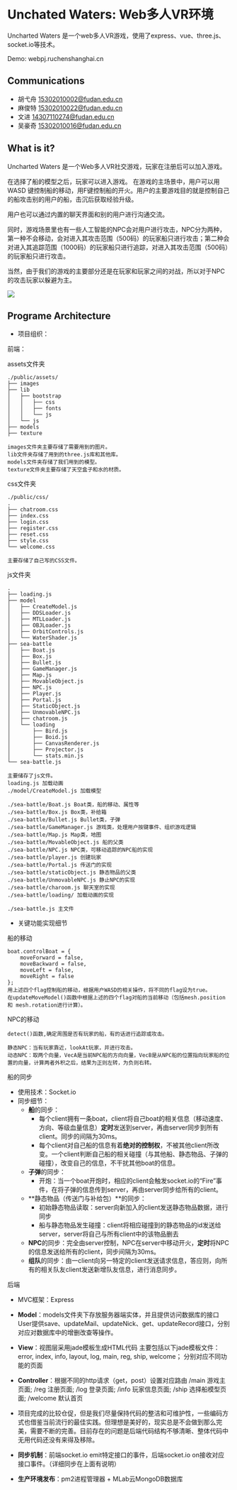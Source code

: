 # Unchated Waters: Web多人VR环境

Uncharted Waters 是一个web多人VR游戏，使用了express、vue、three.js、socket.io等技术。

Demo: <a>webpj.ruchenshanghai.cn</a>

## Communications

- 胡弋舟 15302010002@fudan.edu.cn
- 麻俊特 15302010022@fudan.edu.cn
- 文进 14307110274@fudan.edu.cn
- 吴豪奇 15302010016@fudan.edu.cn



## What is it?

Uncharted Waters 是一个Web多人VR社交游戏，玩家在注册后可以加入游戏。

在选择了船的模型之后，玩家可以进入游戏。
在游戏的主场景中，用户可以用 WASD 键控制船的移动，用F键控制船的开火。用户的主要游戏目的就是控制自己的船攻击别的用户的船，击沉后获取经验升级。

用户也可以通过内置的聊天界面和别的用户进行沟通交流。

同时，游戏场景里也有一些人工智能的NPC会对用户进行攻击，NPC分为两种，第一种不会移动，会对进入其攻击范围（500码）的玩家船只进行攻击；第二种会对进入其追踪范围（1000码）的玩家船只进行追踪，对进入其攻击范围（500码）的玩家船只进行攻击。

当然，由于我们的游戏的主要部分还是在玩家和玩家之间的对战，所以对于NPC的攻击玩家以躲避为主。

<img src="https://github.com/xianyinuma/totalProject/blob/master/photo/photo1.png">

## Programe Architecture

- 项目组织：

前端：


 assets文件夹
  
      
    ./public/assets/
    ├── images
    ├── lib
    │   ├── bootstrap
    │   │   ├── css
    │   │   ├── fonts
    │   │   └── js
    │   └── js
    ├── models
    ├── texture
    
    images文件夹主要存储了需要用到的图片。
    lib文件夹存储了用到的three.js库和其他库。
    models文件夹存储了我们用到的模型。
    texture文件夹主要存储了天空盒子和水的材质。


css文件夹

    ./public/css/
    .
    ├── chatroom.css
    ├── index.css
    ├── login.css
    ├── register.css
    ├── reset.css
    ├── style.css
    └── welcome.css
    
    主要存储了自己写的CSS文件。
    
    
js文件夹

    .
    ├── loading.js
    ├── model
    │   ├── CreateModel.js
    │   ├── DDSLoader.js
    │   ├── MTLLoader.js
    │   ├── OBJLoader.js
    │   ├── OrbitControls.js
    │   └── WaterShader.js
    ├── sea-battle
    │   ├── Boat.js
    │   ├── Box.js
    │   ├── Bullet.js
    │   ├── GameManager.js
    │   ├── Map.js
    │   ├── MovableObject.js
    │   ├── NPC.js
    │   ├── Player.js
    │   ├── Portal.js
    │   ├── StaticObject.js
    │   ├── UnmovableNPC.js
    │   ├── chatroom.js
    │   └── loading
    │       ├── Bird.js
    │       ├── Boid.js
    │       ├── CanvasRenderer.js
    │       ├── Projector.js
    │       └── stats.min.js
    └── sea-battle.js
    
    主要储存了js文件。
    loading.js 加载动画
    ./model/CreateModel.js 加载模型
    
    ./sea-battle/Boat.js Boat类，船的移动、属性等
    ./sea-battle/Box.js Box类，补给箱
    ./sea-battle/Bullet.js Bullet类，子弹
    ./sea-battle/GameManager.js 游戏类，处理用户按键事件、组织游戏逻辑
    ./sea-battle/Map.js Map类，地图
    ./sea-battle/MovableObject.js 船的父类
    ./sea-battle/NPC.js NPC类，可移动追踪的NPC船的实现
    ./sea-battle/player.js 创建玩家
    ./sea-battle/Portal.js 传送门的实现
    ./sea-battle/staticObject.js 静态物品的父类
    ./sea-battle/UnmovableNPC.js 静止NPC的实现
    ./sea-battle/charoom.js 聊天室的实现
    ./sea-battle/loading/ 加载动画的实现
    
    ./sea-battle.js 主文件
    

- 关键功能实现细节

船的移动

    boat.controlBoat = {
        moveForward = false,
        moveBackward = false,
        moveLeft = false,
        moveRight = false
    };
    用上述四个flag控制船的移动，根据用户WASD的相关操作，将不同的flag设为true。
    在updateMoveModel()函数中根据上述的四个flag对船的当前移动（包括mesh.position 和 mesh.rotation进行计算）。
    
    
NPC的移动
    
    detect()函数,确定周围是否有玩家的船，有的话进行追踪或攻击。
    
    静态NPC：当有玩家靠近，lookAt玩家，并进行攻击。
    动态NPC：取两个向量，VecA是当前NPC船的方向向量，VecB是从NPC船的位置指向玩家船的位置的向量，计算两者外积之后，结果为正则左转，为负则右转。
    
    
船的同步

- 使用技术：Socket.io
- 同步细节：
    - **船**的同步：
        - 每个client拥有一条boat，client将自己boat的相关信息（移动速度、方向、等级血量信息）**定时**发送到server，再由server同步到所有client。同步的间隔为30ms。
        - 每个client对自己船的信息有着**绝对的控制权**，不被其他client所改变。一个client判断自己船的相关碰撞（与其他船、静态物品、子弹的碰撞），改变自己的信息，不干扰其他boat的信息。
    - **子弹**的同步：
        - 开炮：当一个boat开炮时，相应的client会触发socket.io的“Fire”事件，在将子弹的信息传到server，再由server同步给所有的client。
    - **静态物品（传送门与补给包）**的同步：
        - 初始静态物品读取：server向新加入的client发送静态物品数据，进行同步
        - 船与静态物品发生碰撞：client将相应碰撞到的静态物品的id发送给server，server将自己与所有client中的该物品删去
    - **NPC**的同步：完全由server控制，NPC在server中移动开火，**定时**将NPC的信息发送给所有的client，同步间隔为30ms。
    - **组队**的同步：由一client向另一特定的client发送请求信息，答应则，向所有的相关队友client发送新增队友信息，进行消息同步。

后端
    
- MVC框架：Express
    
- **Model**：models文件夹下存放服务器端实体，并且提供访问数据库的接口User提供save、updateMail、updateNick、get、updateRecord接口，分别对应对数据库中的增删改查等操作。
    
- **View**：视图层采用jade模板生成HTML代码
    主要包括以下jade模板文件：error, index, info, layout, log, main, reg, ship, welcome；
    分别对应不同功能的页面
    
- **Controller**：根据不同的http请求（get，post）设置对应路由
    /main 游戏主页面; /reg 注册页面; /log 登录页面; /info 玩家信息页面;
     /ship 选择船模型页面; /welcome 默认首页

- 项目完成的比较仓促，但是我们尽量保持代码的整洁和可维护性，一些编码方式也借鉴当前流行的最佳实践。但理想是美好的，现实总是不会做到那么完美，需要不断的完善。目前存在的问题是后端代码结构不够清晰、整体代码中无用代码还没有来得及移除。

- **同步机制**：前端socket.io emit特定接口的事件，后端socket.io on接收对应接口事件。（详细同步在上面有说明）

- **生产环境发布**：pm2进程管理器 + MLab云MongoDB数据库